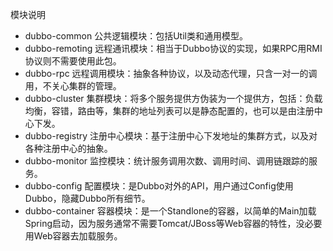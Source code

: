 模块说明
* dubbo-common 公共逻辑模块：包括Util类和通用模型。
* dubbo-remoting 远程通讯模块：相当于Dubbo协议的实现，如果RPC用RMI协议则不需要使用此包。
* dubbo-rpc 远程调用模块：抽象各种协议，以及动态代理，只含一对一的调用，不关心集群的管理。
* dubbo-cluster 集群模块：将多个服务提供方伪装为一个提供方，包括：负载均衡，容错，路由等，集群的地址列表可以是静态配置的，也可以是由注册中心下发。
* dubbo-registry 注册中心模块：基于注册中心下发地址的集群方式，以及对各种注册中心的抽象。
* dubbo-monitor 监控模块：统计服务调用次数、调用时间、调用链跟踪的服务。
* dubbo-config 配置模块：是Dubbo对外的API，用户通过Config使用Dubbo，隐藏Dubbo所有细节。
* dubbo-container 容器模块：是一个Standlone的容器，以简单的Main加载Spring启动，因为服务通常不需要Tomcat/JBoss等Web容器的特性，没必要用Web容器去加载服务。
